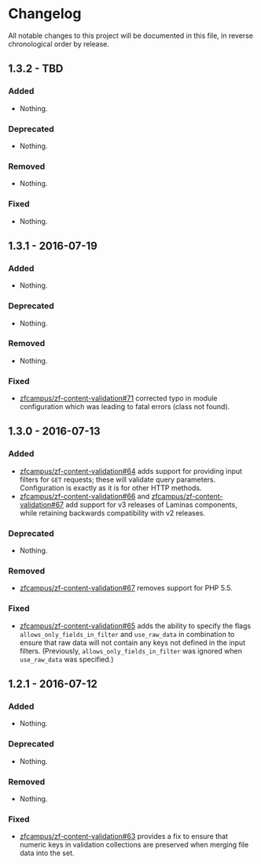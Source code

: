 # Changelog

All notable changes to this project will be documented in this file, in reverse chronological order by release.

## 1.3.2 - TBD

### Added

- Nothing.

### Deprecated

- Nothing.

### Removed

- Nothing.

### Fixed

- Nothing.

## 1.3.1 - 2016-07-19

### Added

- Nothing.

### Deprecated

- Nothing.

### Removed

- Nothing.

### Fixed

- [zfcampus/zf-content-validation#71](https://github.com/zfcampus/zf-content-validation/pull/71) corrected
  typo in module configuration which was leading to fatal errors (class not found).

## 1.3.0 - 2016-07-13

### Added

- [zfcampus/zf-content-validation#64](https://github.com/zfcampus/zf-content-validation/pull/64) adds support
  for providing input filters for `GET` requests; these will validate query
  parameters. Configuration is exactly as it is for other HTTP methods.
- [zfcampus/zf-content-validation#66](https://github.com/zfcampus/zf-content-validation/pull/66) and
  [zfcampus/zf-content-validation#67](https://github.com/zfcampus/zf-content-validation/pull/67) add support
  for v3 releases of Laminas components, while retaining backwards
  compatibility with v2 releases.

### Deprecated

- Nothing.

### Removed

- [zfcampus/zf-content-validation#67](https://github.com/zfcampus/zf-content-validation/pull/67) removes
  support for PHP 5.5.

### Fixed

- [zfcampus/zf-content-validation#65](https://github.com/zfcampus/zf-content-validation/pull/65) adds the
  ability to specify the flags `allows_only_fields_in_filter` and `use_raw_data`
  in combination to ensure that raw data will not contain any keys not defined
  in the input filters. (Previously, `allows_only_fields_in_filter` was ignored
  when `use_raw_data` was specified.)

## 1.2.1 - 2016-07-12

### Added

- Nothing.

### Deprecated

- Nothing.

### Removed

- Nothing.

### Fixed

- [zfcampus/zf-content-validation#63](https://github.com/zfcampus/zf-content-validation/pull/63) provides a
  fix to ensure that numeric keys in validation collections are preserved when
  merging file data into the set.

